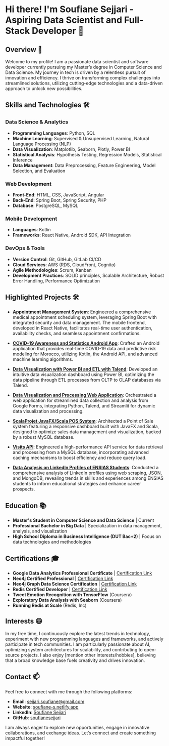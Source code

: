 # **Hi there! I'm Soufiane Sejjari - Aspiring Data Scientist and Full-Stack Developer** 👋

## **Overview** 🔭
Welcome to my profile! I am a passionate data scientist and software developer currently pursuing my Master’s degree in Computer Science and Data Science. My journey in tech is driven by a relentless pursuit of innovation and efficiency. I thrive on transforming complex challenges into streamlined solutions, utilizing cutting-edge technologies and a data-driven approach to unlock new possibilities.

## **Skills and Technologies** 🛠️

### **Data Science & Analytics**
- **Programming Languages**: Python, SQL
- **Machine Learning**: Supervised & Unsupervised Learning, Natural Language Processing (NLP)
- **Data Visualization**: Matplotlib, Seaborn, Plotly, Power BI
- **Statistical Analysis**: Hypothesis Testing, Regression Models, Statistical Inference
- **Data Management**: Data Preprocessing, Feature Engineering, Model Selection, and Evaluation

### **Web Development**
- **Front-End**: HTML, CSS, JavaScript, Angular
- **Back-End**: Spring Boot, Spring Security, PHP
- **Database**: PostgreSQL, MySQL

### **Mobile Development**
- **Languages**: Kotlin
- **Frameworks**: React Native, Android SDK, API Integration

### **DevOps & Tools**
- **Version Control**: Git, GitHub, GitLab CI/CD
- **Cloud Services**: AWS (RDS, CloudFront, Cognito)
- **Agile Methodologies**: Scrum, Kanban
- **Development Practices**: SOLID principles, Scalable Architecture, Robust Error Handling, Performance Optimization

## **Highlighted Projects** 🛠️

- **[Appointment Management System](https://github.com/soufianesejjari/GesRDV)**: Engineered a comprehensive medical appointment scheduling system, leveraging Spring Boot with integrated security and data management. The mobile frontend, developed in React Native, facilitates real-time user authentication, availability checks, and seamless appointment confirmations.

- **[COVID-19 Awareness and Statistics Android App](https://github.com/soufianesejjari/COVID-19-Awareness-and-Statistics-Mobile-App-Real-time-Information-and-Infection-Risk-Prediction)**: Crafted an Android application that provides real-time COVID-19 data and predictive risk modeling for Morocco, utilizing Kotlin, the Android API, and advanced machine learning algorithms.

- **[Data Visualization with Power BI and ETL with Talend](https://github.com/soufianesejjari/Visualizing-MySQL-OLAP-Database-with-PowerBI-A-Case-of-ETL-driven-Data-Exploration)**: Developed an intuitive data visualization dashboard using Power BI, optimizing the data pipeline through ETL processes from OLTP to OLAP databases via Talend.

- **[Data Visualization and Processing Web Application](https://github.com/soufianesejjari/Streamlining-Data-Collection-and-Analysis-Google-Forms-API-and-Python)**: Orchestrated a web application for streamlined data collection and analysis from Google Forms, integrating Python, Talend, and Streamlit for dynamic data visualization and processing.

- **[ScalaProjet JavaFX/Scala POS System](https://github.com/soufianesejjari/JavaFX-Scala-POS-System-with-dashboard)**: Architected a Point of Sale system featuring a responsive dashboard built with JavaFX and Scala, designed to optimize sales data management and visualization, backed by a robust MySQL database.

- **[Visits API](https://github.com/soufianesejjari/Api_python_for_visualisaion)**: Engineered a high-performance API service for data retrieval and processing from a MySQL database, incorporating advanced caching mechanisms to boost efficiency and reduce query load.

- **[Data Analysis on LinkedIn Profiles of ENSIAS Students](https://github.com/soufianesejjari/Data-scraping-and-Analysis-LinkedIn-Profiles-Students)**: Conducted a comprehensive analysis of LinkedIn profiles using web scraping, JSON, and MongoDB, revealing trends in skills and experiences among ENSIAS students to inform educational strategies and enhance career prospects.

## **Education** 📚
- **Master's Student in Computer Science and Data Science** | Current
- **Professional Bachelor in Big Data** | Specialization in data management, analysis, and visualization
- **High School Diploma in Business Intelligence (DUT Bac+2)** | Focus on data technologies and methodologies

## **Certifications** 🎓
- **Google Data Analytics Professional Certificate** | [Certification Link](https://www.coursera.org/account/accomplishments/specialization/certificate/G8D9TJ3GU46E)
- **Neo4j Certified Professional** | [Certification Link](https://graphacademy.neo4j.com/u/0da0bd33-acf6-4c56-bb97-1ed7ff062b66/neo4j-certification/)
- **Neo4j Graph Data Science Certification** | [Certification Link](https://graphacademy.neo4j.com/u/0da0bd33-acf6-4c56-bb97-1ed7ff062b66/gds-certification/)
- **Redis Certified Developer** | [Certification Link](https://www.credential.net/182b96b3-2cd1-44d1-a778-ae9065d2ae34)
- **Tweet Emotion Recognition with TensorFlow** (Coursera)
- **Exploratory Data Analysis with Seaborn** (Coursera)
- **Running Redis at Scale** (Redis, Inc)

## **Interests** 😄
In my free time, I continuously explore the latest trends in technology, experiment with new programming languages and frameworks, and actively participate in tech communities. I am particularly passionate about AI, optimizing system architectures for scalability, and contributing to open-source projects. I also enjoy [mention other interests/hobbies], believing that a broad knowledge base fuels creativity and drives innovation.

## **Contact** 📫
Feel free to connect with me through the following platforms:

- **Email**: sejjari.soufiane@gmail.com
- **Website**: [soufiane-s.netlify.app](https://soufiane-s.netlify.app/)
- **LinkedIn**: [Soufiane Sejjari](https://www.linkedin.com/in/soufiane-sejjari/)
- **GitHub**: [soufianesejjari](https://github.com/soufianesejjari/)

I am always eager to explore new opportunities, engage in innovative collaborations, and exchange ideas. Let’s connect and create something impactful together!
